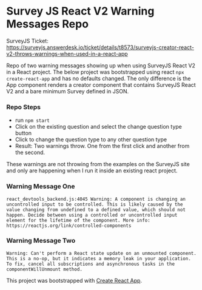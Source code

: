 # Survey JS React V2 Warning Messages Repo

SurveyJS Ticket: https://surveyjs.answerdesk.io/ticket/details/t8573/surveyjs-creator-react-v2-throws-warnings-when-used-in-a-react-app

Repo of two warning messages showing up when using SurveyJS React V2 in a React project. The below project was bootstrapped using react ```npx create-react-app```
and has no defaults changed. The only difference is the App component renders a creator component that contains SurveyJS React V2 and a bare minimum Survey defined in JSON.

### Repo Steps
- run ```npm start```
- Click on the existing question and select the change question type button
- Click to change the question type to any other question type
- Result: Two warnings throw. One from the first click and another from the second.

These warnings are not throwing from the examples on the SurveyJS site and only are happening when I run it inside an existing react project.

### Warning Message One
```
react_devtools_backend.js:4045 Warning: A component is changing an uncontrolled input to be controlled. This is likely caused by the value changing from undefined to a defined value, which should not happen. Decide between using a controlled or uncontrolled input element for the lifetime of the component. More info: https://reactjs.org/link/controlled-components
```

### Warning Message Two
```
Warning: Can't perform a React state update on an unmounted component. This is a no-op, but it indicates a memory leak in your application. To fix, cancel all subscriptions and asynchronous tasks in the componentWillUnmount method.
```

This project was bootstrapped with [Create React App](https://github.com/facebook/create-react-app).
